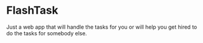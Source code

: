 # FlashTask
Just a web app that will handle the tasks for you or will help you get hired to do the tasks for somebody else.
